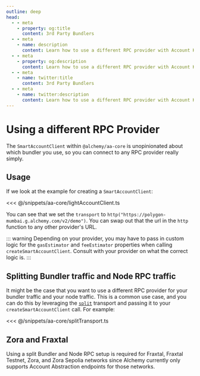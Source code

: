 ```yaml
---
outline: deep
head:
  - - meta
    - property: og:title
      content: 3rd Party Bundlers
  - - meta
    - name: description
      content: Learn how to use a different RPC provider with Account Kit
  - - meta
    - property: og:description
      content: Learn how to use a different RPC provider with Account Kit
  - - meta
    - name: twitter:title
      content: 3rd Party Bundlers
  - - meta
    - name: twitter:description
      content: Learn how to use a different RPC provider with Account Kit
---
```


# Using a different RPC Provider

The `SmartAccountClient` within `@alchemy/aa-core` is unopinionated about which bundler you use, so you can connect to any RPC provider really simply.

## Usage

If we look at the example for creating a `SmartAccountClient`:

<<< @/snippets/aa-core/lightAccountClient.ts

You can see that we set the `transport` to `http("https://polygon-mumbai.g.alchemy.com/v2/demo")`. You can swap out that the url in the `http` function to
any other provider's URL.

::: warning
Depending on your provider, you may have to pass in custom logic for the `gasEstimator` and `feeEstimator` properties when calling `createSmartAccountClient`. Consult
with your provider on what the correct logic is.
:::

## Splitting Bundler traffic and Node RPC traffic

It might be the case that you want to use a different RPC provider for your bundler traffic and your node traffic. This is a common use case, and you can do this by leveraging the [`split`](/packages/aa-core/split-transport) transport and passing it to your `createSmartAccountClient` call. For example:

<<< @/snippets/aa-core/splitTransport.ts

## Zora and Fraxtal

Using a split Bundler and Node RPC setup is required for Fraxtal, Fraxtal Testnet, Zora, and Zora Sepolia networks since Alchemy currently only supports Account Abstraction endpoints for those networks.
